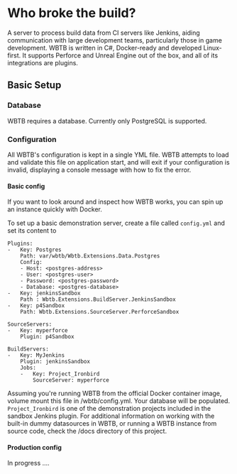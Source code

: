 # Who broke the build?

A server to process build data from CI servers like Jenkins, aiding communication with large development teams, particularly those in game development. WBTB is written in C#, Docker-ready and developed Linux-first. It supports Perforce and Unreal Engine out of the box, and all of its integrations are plugins.

## Basic Setup

### Database

WBTB requires a database. Currently only PostgreSQL is supported.

### Configuration 

All WBTB's configuration is kept in a single YML file. WBTB attempts to load and validate this file on application start, and will exit if your configuration is invalid, displaying a console message with how to fix the error.

#### Basic config

If you want to look around and inspect how WBTB works, you can spin up an instance quickly with Docker. 

To set up a basic demonstration server, create a file called `config.yml` and set its content to

    Plugins: 
    -   Key: Postgres
        Path: var/wbtb/Wbtb.Extensions.Data.Postgres
        Config:
        - Host: <postgres-address>
        - User: <postgres-user>
        - Password: <postgres-password>
        - Database: <postgres-database>
    -   Key: jenkinsSandbox
        Path : Wbtb.Extensions.BuildServer.JenkinsSandbox
    -   Key: p4Sandbox
        Path: Wbtb.Extensions.SourceServer.PerforceSandbox

    SourceServers:
    -   Key: myperforce
        Plugin: p4Sandbox

    BuildServers:
    -   Key: MyJenkins
        Plugin: jenkinsSandbox
        Jobs:
        -   Key: Project_Ironbird
            SourceServer: myperforce

Assuming you're running WBTB from the official Docker container image, volume mount this file in /wbtb/config.yml. Your database will be populated. `Project_Ironbird` is one of the demonstration projects included in the sandbox Jenkins plugin. For additional information on working with the built-in dummy datasources in WBTB, or running a WBTB instance from source code, check the /docs directory of this project.

#### Production config

In progress ....


